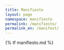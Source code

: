 ```yaml
---
title: Manifiesto
layout: page
namespace: manifiesto
permalink: /manifiesto/
permalink_en: /manifest/
---
```


{% tf manifiesto.md %}